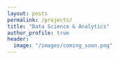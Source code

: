 ```yaml
---
layout: posts
permalink: /projects/
title: "Data Science & Analytics"
author_profile: true
header:
  image: "/images/coming_soon.png"
---
```

